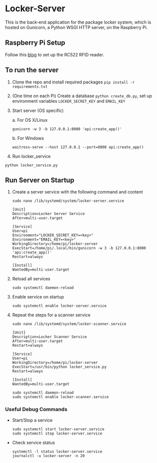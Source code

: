 # Locker-Server
This is the back-end application for the package locker system, which is hosted on Gunicorn, a Python WSGI HTTP server, on the Raspberry Pi.

## Raspberry Pi Setup
Follow this [blog](https://pimylifeup.com/raspberry-pi-rfid-rc522/) to set up the RC522 RFID reader.

## To run the server
1. Clone the repo and install required packages `pip install -r requirements.txt`

2. (One time on each Pi) Create a database `python create_db.py`, set up environment variables `LOCKER_SECRET_KEY` and `EMAIL_KEY`

3. Start server (OS specific)

    a. For OS X/Linux
    ```
    gunicorn -w 3 -b 127.0.0.1:8000 'api:create_app()'
    ```
    b. For Windows
    ```
    waitress-serve --host 127.0.0.1 --port=8000 api:create_app()
    ```

4. Run locker_service

```
python locker_service.py
```

## Run Server on Startup
1. Create a server service with the following command and content
	```
	sudo nano /lib/systemd/system/locker-server.service
	```

	```
	[Unit]
	Description=Locker Server Service
	After=multi-user.target

	[Service]
	User=pi
	Environment="LOCKER_SECRET_KEY=<key>"
	Environment="EMAIL_KEY=<key>"
	WorkingDirectory=/home/pi/locker-server
	ExecStart=/home/pi/.local/bin/gunicorn -w 3 -b 127.0.0.1:8000 'api:create_app()'
	Restart=always

	[Install]
	WantedBy=multi-user.target
	```

2. Reload all services
	```
	sudo systemctl daemon-reload
	```

3. Enable service on startup
	```
	sudo systemctl enable locker-server.service
	```

4. Repeat the steps for a scanner service
	```
	sudo nano /lib/systemd/system/locker-scanner.service
	```

	```
	[Unit]
	Description=Locker Scanner Service
	After=multi-user.target
    Restart=always

	[Service]
	User=pi
	WorkingDirectory=/home/pi/locker-server
	ExecStart=/usr/bin/python locker_service.py
	Restart=always

	[Install]
	WantedBy=multi-user.target
	```

	```
	sudo systemctl daemon-reload
	sudo systemctl enable locker-scanner.service
	```

### Useful Debug Commands
- Start/Stop a service
	```
	sudo systemctl start locker-server.service
	sudo systemctl stop locker-server.service
	```
- Check service status
	```
	systemctl -l status locker-server.service
	journalctl -u locker-server -n 20
	```